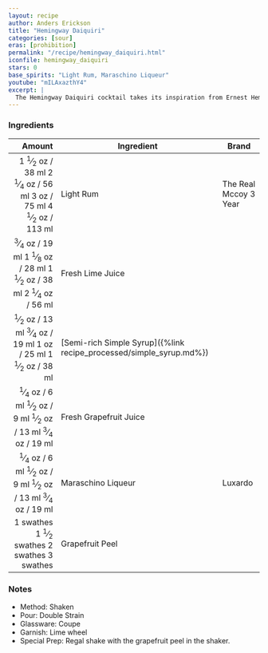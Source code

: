 ```yaml
---
layout: recipe
author: Anders Erickson
title: "Hemingway Daiquiri"
categories: [sour]
eras: [prohibition]
permalink: "/recipe/hemingway_daiquiri.html"
iconfile: hemingway_daiquiri
stars: 0
base_spirits: "Light Rum, Maraschino Liqueur"
youtube: "mILAxazthY4"
excerpt: |
  The Hemingway Daiquiri cocktail takes its inspiration from Ernest Hemingway, who lived in Havana and enjoyed drinking sugarless Daiquiris.
---
```


### Ingredients

|  Amount | Ingredient                                                | Brand                 |
| ------: | --------------------------------------------------------- | --------------------- |
|  <span class="onex active">1 <sup>1</sup>&frasl;<sub>2</sub> oz  / 38 ml</span> <span class="onehalfx">2 <sup>1</sup>&frasl;<sub>4</sub> oz  / 56 ml</span> <span class="twox">3 oz  / 75 ml</span> <span class="threex">4 <sup>1</sup>&frasl;<sub>2</sub> oz  / 113 ml</span>| Light Rum                                                 | The Real Mccoy 3 Year |
| <span class="onex active"> <sup>3</sup>&frasl;<sub>4</sub> oz  / 19 ml</span> <span class="onehalfx">1 <sup>1</sup>&frasl;<sub>8</sub> oz  / 28 ml</span> <span class="twox">1 <sup>1</sup>&frasl;<sub>2</sub> oz  / 38 ml</span> <span class="threex">2 <sup>1</sup>&frasl;<sub>4</sub> oz  / 56 ml</span>| Fresh Lime Juice                                          |
|  <span class="onex active"> <sup>1</sup>&frasl;<sub>2</sub> oz  / 13 ml</span> <span class="onehalfx"> <sup>3</sup>&frasl;<sub>4</sub> oz  / 19 ml</span> <span class="twox">1 oz  / 25 ml</span> <span class="threex">1 <sup>1</sup>&frasl;<sub>2</sub> oz  / 38 ml</span>| [Semi-rich Simple Syrup]({%link recipe_processed/simple_syrup.md%}) |
| <span class="onex active"> <sup>1</sup>&frasl;<sub>4</sub> oz  / 6 ml</span> <span class="onehalfx"> <sup>1</sup>&frasl;<sub>2</sub> oz  / 9 ml</span> <span class="twox"> <sup>1</sup>&frasl;<sub>2</sub> oz  / 13 ml</span> <span class="threex"> <sup>3</sup>&frasl;<sub>4</sub> oz  / 19 ml</span>| Fresh Grapefruit Juice                                    |
| <span class="onex active"> <sup>1</sup>&frasl;<sub>4</sub> oz  / 6 ml</span> <span class="onehalfx"> <sup>1</sup>&frasl;<sub>2</sub> oz  / 9 ml</span> <span class="twox"> <sup>1</sup>&frasl;<sub>2</sub> oz  / 13 ml</span> <span class="threex"> <sup>3</sup>&frasl;<sub>4</sub> oz  / 19 ml</span>| Maraschino Liqueur                                        | Luxardo               |
| <span class="onex active">1 swathes</span> <span class="onehalfx">1 <sup>1</sup>&frasl;<sub>2</sub> swathes</span> <span class="twox">2 swathes</span> <span class="threex">3 swathes</span>| Grapefruit Peel                                           |

### Notes

- Method: Shaken
- Pour: Double Strain
- Glassware: Coupe
- Garnish: Lime wheel
- Special Prep: Regal shake with the grapefruit peel in the shaker.

    
<script type="application/ld+json">
{
  "@context": "https://schema.org",
  "@type": "Recipe",
  "author": "{{ page.author }}",
  "description": "{{ page.excerpt | strip_html | replace: '"', "'" }}",
  "image": "{% for ingredient in site.data[page.iconfile].images.ingredient limit: 1 %}{{ ingredient.url }}{% endfor %}",
  "recipeIngredient": [  " 1.5 oz Light Rum",
  "0.75 oz Fresh Lime Juice ",
  " 0.5 oz Semi-rich Simple Syrup",
  "0.25 oz Fresh Grapefruit Juice ",
  "0.25 oz Maraschino Liqueur ",
  "1 swath Grapefruit Peel"],
  "name": "{{ page.title }}",
  "recipeInstructions": "  {
    '': 'HowToStep',
    'text': '- Method: Shaken
'
  },  {
    '': 'HowToStep',
    'text': '- Pour: Double Strain
'
  },  {
    '': 'HowToStep',
    'text': '- Glassware: Coupe
'
  },  {
    '': 'HowToStep',
    'text': '- Garnish: Lime wheel
'
  },  {
    '': 'HowToStep',
    'text': '- Special Prep: Regal shake with the grapefruit peel in the shaker.
'
  }",
  "recipeYield": "1 cocktail",
  "recipeCategory": "cocktail"
}
</script>

    